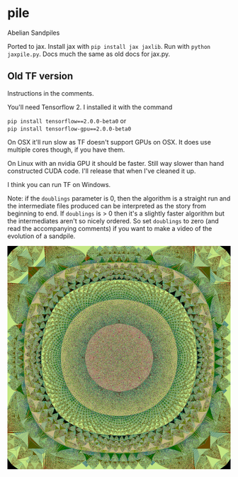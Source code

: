 # pile

Abelian Sandpiles

Ported to jax.
Install jax with `pip install jax jaxlib`.
Run with `python jaxpile.py`.
Docs much the same as old docs for jax.py.

Old TF version
--------------
Instructions in the comments.

You'll need Tensorflow 2. I installed it with the command

  `pip install tensorflow==2.0.0-beta0`
or  
  `pip install tensorflow-gpu==2.0.0-beta0`
  
On OSX it'll run slow as TF doesn't support GPUs on OSX.
It does use multiple cores though, if you have them.

On Linux with an nvidia GPU it should be faster.
Still way slower than hand constructed CUDA code. I'll release that
when I've cleaned it up.

I think you can run TF on Windows.

Note: if the `doublings` parameter is 0, then the algorithm is a straight run and the intermediate files produced can be interpreted as the story from beginning to end. If `doublings` is > 0 then it's a slightly faster algorithm but the intermediates aren't so nicely ordered. So set `doublings` to zero (and read the accompanying comments) if you want to make a video of the evolution of a sandpile.

![Example](ex1.png)
